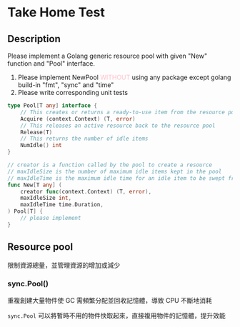 # Take Home Test

## Description

Please implement a Golang generic resource pool with given "New" function and "Pool" interface.

1. Please implement NewPool <span style="color: pink">WITHOUT</span> using any package except golang build-in "fmt", "sync" and "time"
2. Please write corresponding unit tests

```go
type Pool[T any] interface {
    // This creates or returns a ready-to-use item from the resource pool
    Acquire (context.Context) (T, error)
    // This releases an active resource back to the resource pool
    Release(T)
    // This returns the number of idle items
    NumIdle() int
}

// creator is a function called by the pool to create a resource
// maxIdleSize is the number of maximum idle items kept in the pool
// maxIdleTime is the maximum idle time for an idle item to be swept from the pool
func New[T any] (
    creator func(context.Context) (T, error),
    maxIdleSize int,
    maxIdleTime time.Duration,
) Pool[T] {
    // please implement
}
```

## Resource pool

限制資源總量，並管理資源的增加或減少

### sync.Pool()

重複創建大量物件使 GC 需頻繁分配並回收記憶體，導致 CPU 不斷地消耗

`sync.Pool` 可以將暫時不用的物件快取起來，直接複用物件的記憶體，提升效能